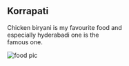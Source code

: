 ## Korrapati

Chicken biryani is my favourite food and <br> especially hyderabadi one is the <br>
famous one.

![food pic]([images/biryani.jpeg](https://github.com/korrapati2119/my_first-repo/commit/99e01e8a7dc63fdf35da9463a308828e9b5ecec6))
